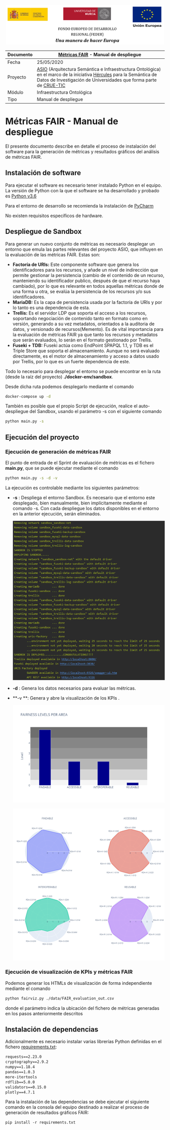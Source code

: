 ![](./images/logos_feder.png)

| Documento | [Métricas FAIR](README.md) - Manual de despliegue            |
| --------- | ------------------------------------------------------------ |
| Fecha     | 25/05/2020                                                   |
| Proyecto  | [ASIO](https://www.um.es/web/hercules/proyectos/asio) (Arquitectura Semántica e Infraestructura Ontológica) en el marco de la iniciativa [Hércules](https://www.um.es/web/hercules/) para la Semántica de Datos de Investigación de Universidades que forma parte de [CRUE-TIC](http://www.crue.org/SitePages/ProyectoHercules.aspx) |
| Módulo    | Infraestructura Ontológica                                   |
| Tipo      | Manual de despliegue                                         |

# Métricas FAIR - Manual de despliegue

El presente documento describe en detalle el proceso de instalación del software para la generación de  métricas y resultados gráficos del análisis de métricas FAIR.

## Instalación de software

Para ejecutar el software es necesario tener instalado Python en el equipo. La versión de Python con la que el software se ha desarrollado y probado es [Python v3.6](https://www.python.org/downloads/release/python-360/)

Para el entorno de desarrollo se recomienda la instalación de [PyCharm](https://www.jetbrains.com/pycharm/download/)

No existen requisitos específicos de hardware.

## Despliegue de Sandbox

Para generar un nuevo conjunto de métricas es necesario desplegar un entorno que emula las partes relevantes del proyecto ASIO, que influyen en la evaluación de las métricas FAIR. Estas son:

- **Factoría de URIs:** Este componente software que genera los identificadores para los recursos, y añade un nivel de indirección que permite gestionar la persistencia (cambio de el contenido de un recurso, manteniendo su identificador publico, después de que el recurso haya cambiado), por lo que es relevante en todos aquellas métricas donde de una forma u otra, se evalúa la persistencia de los recursos y/o sus identificadores.
- **MariaDB:** Es la capa de persistencia usada por la factoría de URIs y por lo tanto es una dependencia de esta.
- **Trellis:** Es el servidor LDP que soporta el acceso a los recursos, soportando negociación de contenido tanto en formato como en versión, generando a su vez metadatos, orientados a la auditoria de datos, y versionado de recursos(Memento). Es de vital importancia para la evaluación de métricas FAIR ya que tanto los recursos y metadatos que serán evaluados, lo serán en el formato gestionado por Trellis.
- **Fuseki + TDB:** Fuseki actúa como EndPoint SPAPQL 1.1, y TDB es el Triple Store que soporta el almacenamiento. Aunque no será evaluado directamente, es el motor de almacenamiento y acceso a datos usado por Trellis, por lo que es un fuerte dependencia de este.

 Todo lo necesario  para desplegar el entorno se puede encontrar en la ruta (desde la raíz del proyecto) **./docker-env/sandbox**.

Desde dicha ruta podemos desplegarlo mediante el comando 

~~~bash
docker-compose up -d
~~~

También es posible que el propio Script de ejecución, realice el auto-despliegue del Sandbox, usando el parámetro -s con el siguiente comando 

~~~bash
python main.py -s
~~~

## Ejecución del proyecto

### Ejecución de generación de métricas FAIR

El punto de entrada de el Sprint de evaluación de métricas es el fichero **main.py**, que se puede ejecutar mediante el comando

~~~bash
python main.py -s -d -v
~~~

La ejecución es controlable mediante los siguientes parámetros:

- **-s** : Despliega el entorno Sandbox. Es necesario que el entorno este desplegado, bien manualmente,  bien implícitamente mediante el comando -s. Con cada despliegue los datos disponibles en el entorno en la anterior ejecución, serán eliminados.

  ![deploy](./images/deploy_sandbox.png) 

- **-d** : Genera los datos necesarios para evaluar las métricas. 

- **-v **: Genera y abre la visualización de los KPIs .

  ![](./plots/levels_plot.png)		

  ![](./plots/radar_plot.png)

### Ejecución de visualización de KPIs y métricas FAIR

Podemos generar los HTMLs de visualización de forma independiente mediante el comando

~~~bash
python fairviz.py ./data/FAIR_evaluation_out.csv
~~~

donde el parámetro indica la ubicación del fichero de métricas generadas en los pasos anteriormente descritos

## Instalación de dependencias

Adicionalmente es necesario instalar varias librerías Python definidas en el fichero [requirements.txt](requirements.txt):
```
requests==2.23.0
cryptography==2.9.2
numpy==1.18.4
pandas==1.0.3
more-itertools
rdflib==5.0.0
validators==0.15.0
plotly==4.7.1
```
Para la instalación de las dependencias se debe ejecutar el siguiente comando en la consola del equipo destinado a realizar el proceso de generación de resultados gráficos FAIR:

```
pip install -r requirements.txt
```